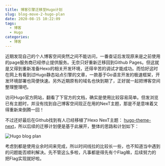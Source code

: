 ```yaml
---
title: 博客引擎迁移至Hugo计划
slug: blog-move-2-hugo-plan
date: 2020-08-15 10:22:09
tags:
  - 博客
  - Hugo
categories:
  - 博客
---
```


近期发现自己的个人博客空间突然之间不能访问，一番查证后发现原来是之前使用的page服务商已经停止提供服务。无奈只好重新迁移回到Github Pages。但这就是又得到重新准备Hexo的相关开发环境，还得辛苦的调试才能成功。而恰好这时在网上有看到过Hugo静态站点引擎的文章，一款基于Go语言开发的极速框架，开发环境部署也简便快速。另外近期原有的域名也快到期了，正好就一起把博客空间整理整理吧。

<!--more-->

访问Hugo官方网站，翻看了下官方的文档，确实是使用比较容易简单。但发浏览已有主题时，并没有找到自己博客空间现正在用的NexT主题，那是不是意味着又得重新来倒腾一回！

不过还好最后在Github找到有人已经移植了Hexo NexT主题： [hugo-theme-next](https://github.com/xtfly/hugo-theme-next)，所以后续的迁移计划便是基于此展开，整体的思路和计划如下：

![Hugo blog plan](http://myblog.lisenhui.cn/blog-move-2-hugo-plan.png-alias)

考虑到都是使用业余时间来完成，所以时间线拉的比较长一些，也不知道当中遇到的问题能否顺利解决。先不管这么多啦，凡事都是得先有个Flag嘛，后续努力的把Flag实现就好啦。

